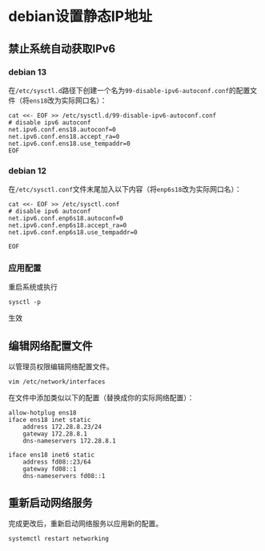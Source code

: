 # debian设置静态IP地址

## 禁止系统自动获取IPv6

### debian 13

在`/etc/sysctl.d`路径下创建一个名为`99-disable-ipv6-autoconf.conf`的配置文件（将`ens18`改为实际网口名）：

```shell
cat <<- EOF >> /etc/sysctl.d/99-disable-ipv6-autoconf.conf
# disable ipv6 autoconf
net.ipv6.conf.ens18.autoconf=0
net.ipv6.conf.ens18.accept_ra=0
net.ipv6.conf.ens18.use_tempaddr=0
EOF
```

### debian 12

在`/etc/sysctl.conf`文件末尾加入以下内容（将`enp6s18`改为实际网口名）：

```shell
cat <<- EOF >> /etc/sysctl.conf
# disable ipv6 autoconf
net.ipv6.conf.enp6s18.autoconf=0
net.ipv6.conf.enp6s18.accept_ra=0
net.ipv6.conf.enp6s18.use_tempaddr=0

EOF
```

### 应用配置

重启系统或执行

```shell
sysctl -p
```

生效

## 编辑网络配置文件

以管理员权限编辑网络配置文件。

```shell
vim /etc/network/interfaces
```

在文件中添加类似以下的配置（替换成你的实际网络配置）：

```plaintext
allow-hotplug ens18
iface ens18 inet static
	address 172.28.8.23/24
	gateway 172.28.8.1
	dns-nameservers 172.28.8.1

iface ens18 inet6 static
	address fd08::23/64
	gateway fd08::1
	dns-nameservers fd08::1
```

## 重新启动网络服务

完成更改后，重新启动网络服务以应用新的配置。

```shell
systemctl restart networking
```
